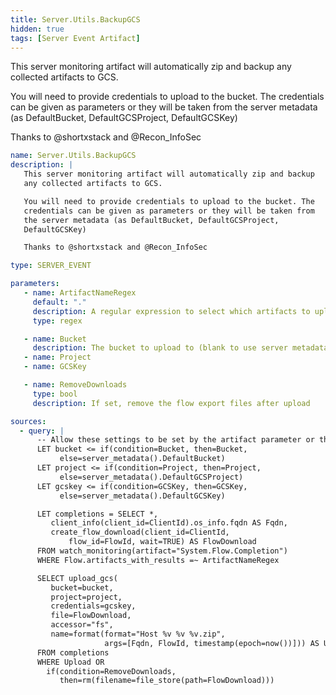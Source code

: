 ```yaml
---
title: Server.Utils.BackupGCS
hidden: true
tags: [Server Event Artifact]
---
```


This server monitoring artifact will automatically zip and backup
any collected artifacts to GCS.

You will need to provide credentials to upload to the bucket. The
credentials can be given as parameters or they will be taken from
the server metadata (as DefaultBucket, DefaultGCSProject,
DefaultGCSKey)

Thanks to @shortxstack and @Recon_InfoSec


```yaml
name: Server.Utils.BackupGCS
description: |
   This server monitoring artifact will automatically zip and backup
   any collected artifacts to GCS.

   You will need to provide credentials to upload to the bucket. The
   credentials can be given as parameters or they will be taken from
   the server metadata (as DefaultBucket, DefaultGCSProject,
   DefaultGCSKey)

   Thanks to @shortxstack and @Recon_InfoSec

type: SERVER_EVENT

parameters:
   - name: ArtifactNameRegex
     default: "."
     description: A regular expression to select which artifacts to upload
     type: regex

   - name: Bucket
     description: The bucket to upload to (blank to use server metadata)
   - name: Project
   - name: GCSKey

   - name: RemoveDownloads
     type: bool
     description: If set, remove the flow export files after upload

sources:
  - query: |
      -- Allow these settings to be set by the artifact parameter or the server metadata.
      LET bucket <= if(condition=Bucket, then=Bucket,
           else=server_metadata().DefaultBucket)
      LET project <= if(condition=Project, then=Project,
           else=server_metadata().DefaultGCSProject)
      LET gcskey <= if(condition=GCSKey, then=GCSKey,
           else=server_metadata().DefaultGCSKey)

      LET completions = SELECT *,
         client_info(client_id=ClientId).os_info.fqdn AS Fqdn,
         create_flow_download(client_id=ClientId,
             flow_id=FlowId, wait=TRUE) AS FlowDownload
      FROM watch_monitoring(artifact="System.Flow.Completion")
      WHERE Flow.artifacts_with_results =~ ArtifactNameRegex

      SELECT upload_gcs(
         bucket=bucket,
         project=project,
         credentials=gcskey,
         file=FlowDownload,
         accessor="fs",
         name=format(format="Host %v %v %v.zip",
                     args=[Fqdn, FlowId, timestamp(epoch=now())])) AS Upload
      FROM completions
      WHERE Upload OR
        if(condition=RemoveDownloads,
           then=rm(filename=file_store(path=FlowDownload)))

```
